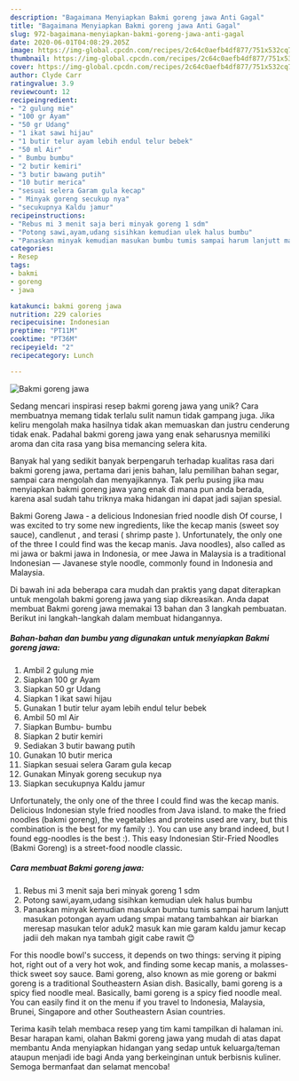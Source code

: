```yaml
---
description: "Bagaimana Menyiapkan Bakmi goreng jawa Anti Gagal"
title: "Bagaimana Menyiapkan Bakmi goreng jawa Anti Gagal"
slug: 972-bagaimana-menyiapkan-bakmi-goreng-jawa-anti-gagal
date: 2020-06-01T04:08:29.205Z
image: https://img-global.cpcdn.com/recipes/2c64c0aefb4df877/751x532cq70/bakmi-goreng-jawa-foto-resep-utama.jpg
thumbnail: https://img-global.cpcdn.com/recipes/2c64c0aefb4df877/751x532cq70/bakmi-goreng-jawa-foto-resep-utama.jpg
cover: https://img-global.cpcdn.com/recipes/2c64c0aefb4df877/751x532cq70/bakmi-goreng-jawa-foto-resep-utama.jpg
author: Clyde Carr
ratingvalue: 3.9
reviewcount: 12
recipeingredient:
- "2 gulung mie"
- "100 gr Ayam"
- "50 gr Udang"
- "1 ikat sawi hijau"
- "1 butir telur ayam lebih endul telur bebek"
- "50 ml Air"
- " Bumbu bumbu"
- "2 butir kemiri"
- "3 butir bawang putih"
- "10 butir merica"
- "sesuai selera Garam gula kecap"
- " Minyak goreng secukup nya"
- "secukupnya Kaldu jamur"
recipeinstructions:
- "Rebus mi 3 menit saja beri minyak goreng 1 sdm"
- "Potong sawi,ayam,udang sisihkan kemudian ulek halus bumbu"
- "Panaskan minyak kemudian masukan bumbu tumis sampai harum lanjutt masukan potongan ayam udang smpai matang tambahkan air biarkan meresap masukan telor aduk2 masuk kan mie garam kaldu jamur kecap jadii deh makan nya tambah gigit cabe rawit 😊"
categories:
- Resep
tags:
- bakmi
- goreng
- jawa

katakunci: bakmi goreng jawa 
nutrition: 229 calories
recipecuisine: Indonesian
preptime: "PT11M"
cooktime: "PT36M"
recipeyield: "2"
recipecategory: Lunch

---
```



![Bakmi goreng jawa](https://img-global.cpcdn.com/recipes/2c64c0aefb4df877/751x532cq70/bakmi-goreng-jawa-foto-resep-utama.jpg)

Sedang mencari inspirasi resep bakmi goreng jawa yang unik? Cara membuatnya memang tidak terlalu sulit namun tidak gampang juga. Jika keliru mengolah maka hasilnya tidak akan memuaskan dan justru cenderung tidak enak. Padahal bakmi goreng jawa yang enak seharusnya memiliki aroma dan cita rasa yang bisa memancing selera kita.

Banyak hal yang sedikit banyak berpengaruh terhadap kualitas rasa dari bakmi goreng jawa, pertama dari jenis bahan, lalu pemilihan bahan segar, sampai cara mengolah dan menyajikannya. Tak perlu pusing jika mau menyiapkan bakmi goreng jawa yang enak di mana pun anda berada, karena asal sudah tahu triknya maka hidangan ini dapat jadi sajian spesial.

Bakmi Goreng Jawa - a delicious Indonesian fried noodle dish Of course, I was excited to try some new ingredients, like the kecap manis (sweet soy sauce), candlenut , and terasi ( shrimp paste ). Unfortunately, the only one of the three I could find was the kecap manis. Java noodles), also called as mi jawa or bakmi jawa in Indonesia, or mee Jawa in Malaysia is a traditional Indonesian — Javanese style noodle, commonly found in Indonesia and Malaysia.


Di bawah ini ada beberapa cara mudah dan praktis yang dapat diterapkan untuk mengolah bakmi goreng jawa yang siap dikreasikan. Anda dapat membuat Bakmi goreng jawa memakai 13 bahan dan 3 langkah pembuatan. Berikut ini langkah-langkah dalam membuat hidangannya.

<!--inarticleads1-->

##### Bahan-bahan dan bumbu yang digunakan untuk menyiapkan Bakmi goreng jawa:

1. Ambil 2 gulung mie
1. Siapkan 100 gr Ayam
1. Siapkan 50 gr Udang
1. Siapkan 1 ikat sawi hijau
1. Gunakan 1 butir telur ayam lebih endul telur bebek
1. Ambil 50 ml Air
1. Siapkan  Bumbu- bumbu
1. Siapkan 2 butir kemiri
1. Sediakan 3 butir bawang putih
1. Gunakan 10 butir merica
1. Siapkan sesuai selera Garam gula kecap
1. Gunakan  Minyak goreng secukup nya
1. Siapkan secukupnya Kaldu jamur


Unfortunately, the only one of the three I could find was the kecap manis. Delicious Indonesian style fried noodles from Java island. to make the fried noodles (bakmi goreng), the vegetables and proteins used are vary, but this combination is the best for my family :). You can use any brand indeed, but I found egg-noodles is the best :). This easy Indonesian Stir-Fried Noodles (Bakmi Goreng) is a street-food noodle classic. 

<!--inarticleads2-->

##### Cara membuat Bakmi goreng jawa:

1. Rebus mi 3 menit saja beri minyak goreng 1 sdm
1. Potong sawi,ayam,udang sisihkan kemudian ulek halus bumbu
1. Panaskan minyak kemudian masukan bumbu tumis sampai harum lanjutt masukan potongan ayam udang smpai matang tambahkan air biarkan meresap masukan telor aduk2 masuk kan mie garam kaldu jamur kecap jadii deh makan nya tambah gigit cabe rawit 😊


For this noodle bowl&#39;s success, it depends on two things: serving it piping hot, right out of a very hot wok, and finding some kecap manis, a molasses-thick sweet soy sauce. Bami goreng, also known as mie goreng or bakmi goreng is a traditional Southeastern Asian dish. Basically, bami goreng is a spicy fied noodle meal. Basically, bami goreng is a spicy fied noodle meal. You can easily find it on the menu if you travel to Indonesia, Malaysia, Brunei, Singapore and other Southeastern Asian countries. 

Terima kasih telah membaca resep yang tim kami tampilkan di halaman ini. Besar harapan kami, olahan Bakmi goreng jawa yang mudah di atas dapat membantu Anda menyiapkan hidangan yang sedap untuk keluarga/teman ataupun menjadi ide bagi Anda yang berkeinginan untuk berbisnis kuliner. Semoga bermanfaat dan selamat mencoba!
